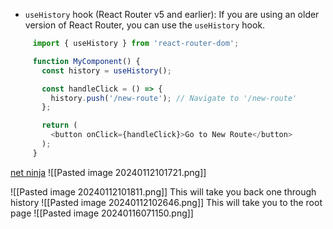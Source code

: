 - `useHistory` hook (React Router v5 and earlier): If you are using an older version of React Router, you can use the `useHistory` hook.
```js
     import { useHistory } from 'react-router-dom';

     function MyComponent() {
       const history = useHistory();

       const handleClick = () => {
         history.push('/new-route'); // Navigate to '/new-route'
       };

       return (
         <button onClick={handleClick}>Go to New Route</button>
       );
     }
```

[net ninja](https://www.youtube.com/watch?v=TmVqwhBUiSM)
![[Pasted image 20240112101721.png]]

![[Pasted image 20240112101811.png]]
This will take you back one through history
![[Pasted image 20240112102646.png]]
This will take you to the root page
![[Pasted image 20240116071150.png]]